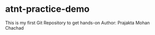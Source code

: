 # atnt-practice-demo
This is my first Git Repository to get hands-on
Author: Prajakta Mohan Chachad
